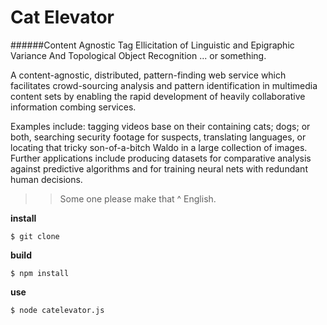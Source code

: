 # Cat Elevator

######Content Agnostic Tag Ellicitation of Linguistic and Epigraphic Variance And Topological Object Recognition ... or something.

A content-agnostic, distributed, pattern-finding web service which facilitates crowd-sourcing analysis and pattern identification in multimedia content sets by enabling the rapid development of heavily collaborative information combing services.

Examples include: tagging videos base on their containing cats; dogs; or both, searching security footage for suspects, translating languages, or locating that tricky son-of-a-bitch Waldo in a large collection of images. Further applications include producing datasets for comparative analysis against predictive algorithms and for training neural nets with redundant human decisions.

>>Some one please make that ^ English.


**install**

    $ git clone

**build**

    $ npm install

**use**
  
    $ node catelevator.js
  
